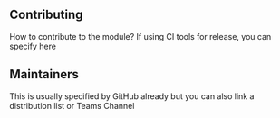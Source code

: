 ## Contributing
How to contribute to the module?
If using CI tools for release, you can specify here

## Maintainers
This is usually specified by GitHub already but you can also link a distribution list or Teams Channel
